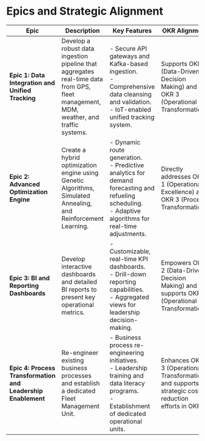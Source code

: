 # Epics and Strategic Alignment

| **Epic**                                   | **Description**                                                                                                                                                      | **Key Features**                                                                                                                                                                                                                                                                                            | **OKR Alignment**                                                                                  |
|--------------------------------------------|----------------------------------------------------------------------------------------------------------------------------------------------------------------------|--------------------------------------------------------------------------------------------------------------------------------------------------------------------------------------------------------------------------------------------------------------------------------------------------------------|----------------------------------------------------------------------------------------------------|
| **Epic 1: Data Integration and Unified Tracking**         | Develop a robust data ingestion pipeline that aggregates real-time data from GPS, fleet management, MDM, weather, and traffic systems.                                | - Secure API gateways and Kafka-based ingestion.<br>- Comprehensive data cleansing and validation.<br>- IoT-enabled unified tracking system.                                                                                                                                                              | Supports OKR 2 (Data-Driven Decision Making) and OKR 3 (Operational Transformation).                |
| **Epic 2: Advanced Optimization Engine**   | Create a hybrid optimization engine using Genetic Algorithms, Simulated Annealing, and Reinforcement Learning.                                                         | - Dynamic route generation.<br>- Predictive analytics for demand forecasting and refueling scheduling.<br>- Adaptive algorithms for real-time adjustments.                                                                                                                                                 | Directly addresses OKR 1 (Operational Excellence) and OKR 3 (Process Transformation).              |
| **Epic 3: BI and Reporting Dashboards**      | Develop interactive dashboards and detailed BI reports to present key operational metrics.                                                                          | - Customizable, real-time KPI dashboards.<br>- Drill-down reporting capabilities.<br>- Aggregated views for leadership decision-making.                                                                                                                                                                     | Empowers OKR 2 (Data-Driven Decision Making) and supports OKR 3 (Operational Transformation).        |
| **Epic 4: Process Transformation and Leadership Enablement** | Re-engineer existing business processes and establish a dedicated Fleet Management Unit.                                                                             | - Business process re-engineering initiatives.<br>- Leadership training and data literacy programs.<br>- Establishment of dedicated operational units.                                                                                                                                                   | Enhances OKR 3 (Operational Transformation) and supports strategic cost-reduction efforts in OKR 1.    |
